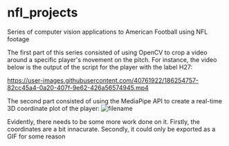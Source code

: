 # nfl_projects
Series of computer vision applications to American Football using NFL footage

The first part of this series consisted of using OpenCV to crop a video around a specific player's movement on the pitch. 
For instance, the video below is the output of the script for the player with the label H27:





https://user-images.githubusercontent.com/40761922/186254757-82cc45a4-0a20-407f-9e62-426a56574945.mp4

The second part consisted of using the MediaPipe API to create a real-time 3D coordinate plot of the player:
![filename](https://user-images.githubusercontent.com/40761922/186255050-272db0fe-3c3b-4248-a2f9-560fee965c03.gif)

Evidently, there needs to be some more work done on it. Firstly, the coordinates are a bit innacurate. Secondly, it could only be exported as a GIF for some reason
